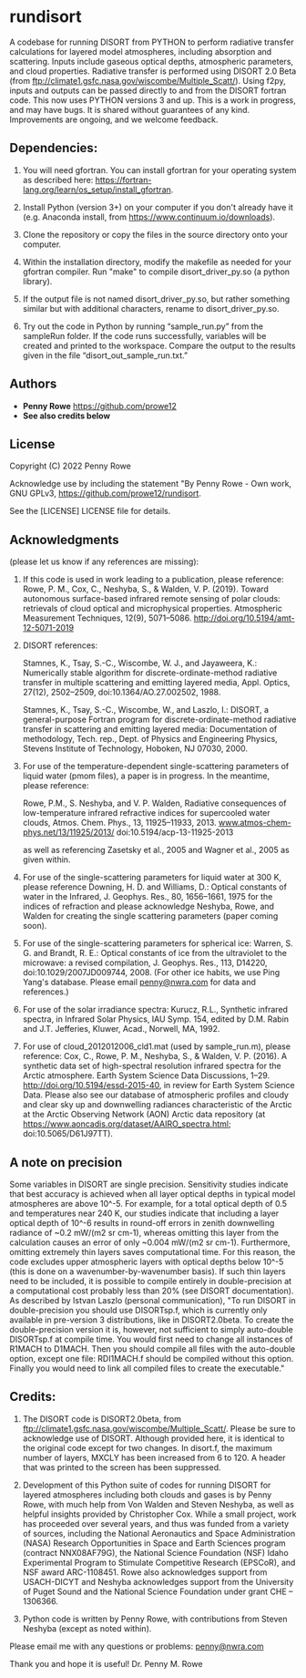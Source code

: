 

# rundisort
A codebase for running DISORT from PYTHON to perform radiative transfer calculations for layered model atmospheres, including absorption and scattering. Inputs include gaseous optical depths, atmospheric parameters, and cloud properties. Radiative transfer is performed using DISORT 2.0 Beta (from ftp://climate1.gsfc.nasa.gov/wiscombe/Multiple_Scatt/). Using f2py, inputs and outputs can be passed directly to and from the DISORT fortran code. This now uses PYTHON versions 3 and up. This is a work in progress, and may have bugs. It is shared without guarantees of any kind. Improvements are ongoing, and we welcome feedback.


## Dependencies:

1) You will need gfortran. You can install gfortran for your operating system as described here: https://fortran-lang.org/learn/os_setup/install_gfortran.

2) Install Python (version 3+) on your computer if you don't already have it (e.g. Anaconda install, from https://www.continuum.io/downloads).

3) Clone the repository or copy the files in the source directory onto your computer.

4) Within the installation directory, modify the makefile as needed for your gfortran compiler. Run "make" to compile disort_driver_py.so (a python library).

5) If the output file is not named disort_driver_py.so, but rather something similar but with additional characters, rename to disort_driver_py.so.

6) Try out the code in Python by running “sample_run.py” from the sampleRun folder. If the code runs successfully, variables will be created and printed to the workspace. Compare the output to the results given in the file “disort_out_sample_run.txt.” 

## Authors
  - **Penny Rowe** https://github.com/prowe12
  - **See also credits below** 

## License
Copyright (C) 2022 Penny Rowe 

Acknowledge use by including the statement "By Penny Rowe - Own work, GNU GPLv3, https://github.com/prowe12/rundisort.

See the [LICENSE] LICENSE file for details.


## Acknowledgments
(please let us know if any references are missing):

1) If this code is used in work leading to a publication, please reference: Rowe, P. M., Cox, C., Neshyba, S., & Walden, V. P. (2019). Toward autonomous surface-based infrared remote sensing of polar clouds: retrievals of cloud optical and microphysical properties. Atmospheric Measurement Techniques, 12(9), 5071–5086. http://doi.org/10.5194/amt-12-5071-2019


2) DISORT references: 

    Stamnes, K., Tsay, S.-C., Wiscombe, W. J., and Jayaweera, K.: Numerically stable algorithm for discrete-ordinate-method radiative transfer in multiple scattering and emitting layered media, Appl. Optics, 27(12), 2502–2509, doi:10.1364/AO.27.002502, 1988. 

    Stamnes, K., Tsay, S.-C., Wiscombe, W., and Laszlo, I.: DISORT, a general-purpose Fortran program for discrete-ordinate-method radiative transfer in scattering and emitting layered media: Documentation of methodology, Tech. rep., Dept. of Physics and Engineering Physics, Stevens Institute of Technology, Hoboken, NJ 07030, 2000. 

3) For use of the temperature-dependent single-scattering parameters of liquid water (pmom files), a paper is in progress. In the meantime, please reference: 

    Rowe, P.M., S. Neshyba, and V. P. Walden, Radiative consequences of low-temperature infrared refractive indices for supercooled water clouds, Atmos. Chem. Phys., 13, 11925–11933, 2013. www.atmos-chem-phys.net/13/11925/2013/ doi:10.5194/acp-13-11925-2013

    as well as referencing Zasetsky et al., 2005 and Wagner et al., 2005 as given within.

4) For use of the single-scattering parameters for liquid water at 300 K, please reference Downing, H. D. and Williams, D.: Optical constants of water in the Infrared, J. Geophys. Res., 80, 1656–1661, 1975 for the indices of refraction and please acknowledge Neshyba, Rowe, and Walden for creating the single scattering parameters (paper coming soon).

5) For use of the single-scattering parameters for spherical ice: Warren, S. G. and Brandt, R. E.: Optical constants of ice from the ultraviolet to the microwave: a revised compilation, J. Geophys. Res., 113, D14220, doi:10.1029/2007JD009744, 2008. (For other ice habits, we use Ping Yang's database. Please email penny@nwra.com for data and references.)

6) For use of the solar irradiance spectra: Kurucz, R.L., Synthetic infrared spectra, in Infrared Solar Physics, IAU Symp. 154, edited by D.M. Rabin and J.T. Jefferies, Kluwer, Acad., Norwell, MA, 1992.

7) For use of cloud_2012012006_cld1.mat (used by sample_run.m), please reference: Cox, C., Rowe, P. M., Neshyba, S., & Walden, V. P. (2016). A synthetic data set of high-spectral resolution infrared spectra for the Arctic atmosphere. Earth System Science Data Discussions, 1–29. http://doi.org/10.5194/essd-2015-40, in review for Earth System Science Data. Please also see our database of atmospheric profiles and cloudy and clear sky up and downwelling radiances characteristic of the Arctic at the Arctic Observing Network (AON) Arctic data repository (at https://www.aoncadis.org/dataset/AAIRO_spectra.html; doi:10.5065/D61J97TT).


## A note on precision
Some variables in DISORT are single precision. Sensitivity studies indicate that best accuracy is achieved when all layer optical depths in typical model atmospheres are above 10^-5. For example, for a total optical depth of 0.5 and temperatures near 240 K, our studies indicate that including a layer optical depth of 10^-6 results in round-off errors in zenith downwelling radiance of ~0.2 mW/(m2 sr cm-1), whereas omitting this layer from the calculation causes an error of only ~0.004 mW/(m2 sr cm-1). Furthermore, omitting extremely thin layers saves computational time. For this reason, the code excludes upper atmospheric layers with optical depths below 10^-5 (this is done on a wavenumber-by-wavenumber basis). If such thin layers need to be included, it is possible to compile entirely in double-precision at a computational cost probably less than 20% (see DISORT documentation). As described by Istvan Laszlo (personal communication), "To run DISORT in double-precision you should use DISORTsp.f, which is currently only available in pre-version 3 distributions, like in DISORT2.0beta. To create the double-precision version it is, however, not sufficient to simply auto-double DISORTsp.f at compile time. You would first need to change all instances of R1MACH to D1MACH. Then you should compile all files with the auto-double option, except one file: RDI1MACH.f should be compiled without this option. Finally you would need to link all compiled files to create the executable."


## Credits:

1) The DISORT code is DISORT2.0beta, from ftp://climate1.gsfc.nasa.gov/wiscombe/Multiple_Scatt/. Please be sure to acknowledge use of DISORT. Although provided here, it is identical to the original code except for two changes. In disort.f, the maximum number of layers, MXCLY has been increased from 6 to 120. A header that was printed to the screen has been suppressed.

2) Development of this Python suite of codes for running DISORT for layered atmospheres including both clouds and gases is by Penny Rowe, with much help from Von Walden and Steven Neshyba, as well as helpful insights provided by Christopher Cox. While a small project, work has proceeded over several years, and thus was funded from a variety of sources, including the National Aeronautics and Space Administration (NASA) Research Opportunities in Space and Earth Sciences program (contract NNX08AF79G), the National Science Foundation (NSF) Idaho Experimental Program to Stimulate Competitive Research (EPSCoR), and NSF award ARC-1108451. Rowe also acknowledges support from USACH-DICYT and Neshyba acknowledges support from the University of Puget Sound and the National Science Foundation under grant CHE – 1306366.

3) Python code is written by Penny Rowe, with contributions from Steven Neshyba (except as noted within). 



Please email me with any questions or problems: penny@nwra.com

Thank you and hope it is useful!
Dr. Penny M. Rowe
